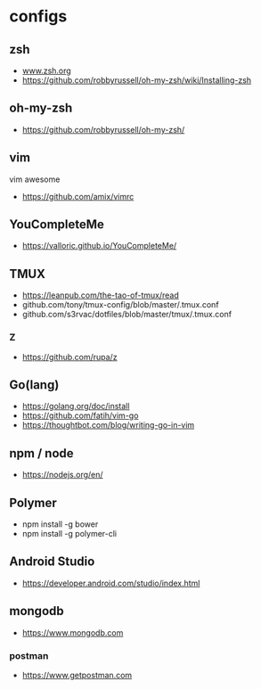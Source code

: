 # configs #

## zsh ##
* www.zsh.org
* https://github.com/robbyrussell/oh-my-zsh/wiki/Installing-zsh

## oh-my-zsh ##
* https://github.com/robbyrussell/oh-my-zsh/

## vim ##
vim awesome
* https://github.com/amix/vimrc

## YouCompleteMe ##
* https://valloric.github.io/YouCompleteMe/

## TMUX ##
* https://leanpub.com/the-tao-of-tmux/read
* github.com/tony/tmux-config/blob/master/.tmux.conf
* github.com/s3rvac/dotfiles/blob/master/tmux/.tmux.conf

### Z ###
* https://github.com/rupa/z

## Go(lang) ##
* https://golang.org/doc/install
* https://github.com/fatih/vim-go
* https://thoughtbot.com/blog/writing-go-in-vim

## npm / node ##
* https://nodejs.org/en/

## Polymer ##
* npm install -g bower
* npm install -g polymer-cli

## Android Studio ##
* https://developer.android.com/studio/index.html

## mongodb ##
* https://www.mongodb.com

### postman ###
* https://www.getpostman.com
